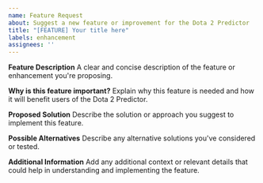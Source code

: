 ```yaml
---
name: Feature Request
about: Suggest a new feature or improvement for the Dota 2 Predictor
title: "[FEATURE] Your title here"
labels: enhancement
assignees: ''
---
```


**Feature Description**
A clear and concise description of the feature or enhancement you're proposing.

**Why is this feature important?**
Explain why this feature is needed and how it will benefit users of the Dota 2 Predictor.

**Proposed Solution**
Describe the solution or approach you suggest to implement this feature.

**Possible Alternatives**
Describe any alternative solutions you've considered or tested.

**Additional Information**
Add any additional context or relevant details that could help in understanding and implementing the feature.
